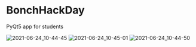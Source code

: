 # BonchHackDay
PyQt5 app for students

![2021-06-24_10-44-45](https://user-images.githubusercontent.com/30211348/123223091-45dc7680-d4d9-11eb-8e40-868532aa04ce.png)
![2021-06-24_10-45-01](https://user-images.githubusercontent.com/30211348/123223098-470da380-d4d9-11eb-8003-dc99c379cf7e.png)
![2021-06-24_10-44-50](https://user-images.githubusercontent.com/30211348/123223101-470da380-d4d9-11eb-8aa9-0fa3379477e2.png)
